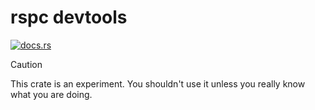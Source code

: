 # rspc devtools

[![docs.rs](https://img.shields.io/crates/v/rspc-devtools)](https://docs.rs/rspc-devtools)

> [!CAUTION]
> This crate is an experiment. You shouldn't use it unless you really know what you are doing.
